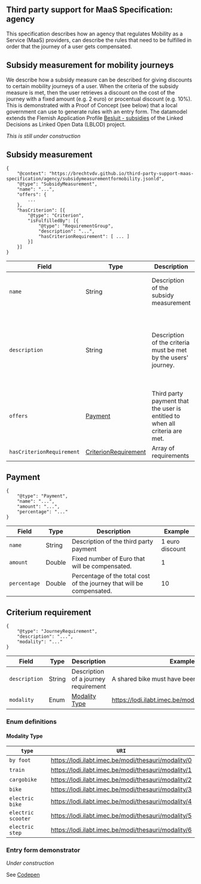 ## Third party support for MaaS Specification: agency

This specification describes how an agency that regulates Mobility as a Service (MaaS) providers, can describe the rules that need to be fulfilled in order that the journey of a user gets compensated.

## Subsidy measurement for mobility journeys

We describe how a subsidy measure can be described for giving discounts to certain mobility journeys of a user. When the criteria of the subsidy measure is met, then the user retrieves a discount on the cost of the journey with a fixed amount (e.g. 2 euro) or procentual discount (e.g. 10%). This is demonstrated with a Proof of Concept (see below) that a local government can use to generate rules with an entry form.
The datamodel extends the Flemish Application Profile [Besluit - subsidies](https://data.vlaanderen.be/doc/applicatieprofiel/besluit-subsidie/) of the Linked Decisions as Linked Open Data (LBLOD) project.

_This is still under construction_

## Subsidy measurement

```
{
	"@context": "https://brechtvdv.github.io/third-party-support-maas-specification/agency/subsidymeasurementformobility.jsonld",
	"@type": "SubsidyMeasurement",
	"name": "...",
	"offers": {
		...
	},
	"hasCriterion": [{
		"@type": "Criterion",
		"isFulfilledBy": [{
			"@type": "RequirementGroup",
			"description": "...",
			"hasCriterionRequirement": [ ... ]
		}]
	}]
}
```

| Field        | Type | Description       | Example                                 |
| ------------ | ---- | ----------------- | ------------------------------------------- |
| `name` | String  | Description of the subsidy measurement   | 1 euro discount for shared bikes |
| `description` | String   | Description of the criteria must be met by the users' journey. | The user must use a shared bike between 4pm and 5pm in the centre. |
| `offers` | [Payment](#Payment)   | Third party payment that the user is entitled to when all criteria are met. |  |
| `hasCriterionRequirement` | [CriterionRequirement](#CriterionRequirement)   | Array of requirements |  |

## Payment

```
{
	"@type": "Payment",
	"name": "...",
	"amount": "...",
	"percentage": "..."
}
```
| Field        | Type | Description       | Example                                 |
| ------------ | ---- | ----------------- | ------------------------------------------- |
| `name` | String  | Description of the third party payment  | 1 euro discount |
| `amount` | Double   | Fixed number of Euro that will be compensated. | 1 |
| `percentage` | Double   | Percentage of the total cost of the journey that will be compensated. | 10 |

## Criterium requirement

```
{
	"@type": "JourneyRequirement",
	"description": "...",
	"modality": "..."
}
```
| Field        | Type | Description       | Example                                 |
| ------------ | ---- | ----------------- | ------------------------------------------- |
| `description` | String  | Description of a journey requirement   | A shared bike must have been used." |
| `modality` | Enum   | [Modality Type](#Modality-Type) | https://lodi.ilabt.imec.be/modi/thesauri/modality/3 |

### Enum definitions

#### Modality Type

| `type`      | `URI` | 
| ----------------- | ------- |
| `by foot`           | https://lodi.ilabt.imec.be/modi/thesauri/modality/0
| `train` | https://lodi.ilabt.imec.be/modi/thesauri/modality/1
| `cargobike`        |  https://lodi.ilabt.imec.be/modi/thesauri/modality/2  
| `bike`      |  https://lodi.ilabt.imec.be/modi/thesauri/modality/3
| `electric bike`      |  https://lodi.ilabt.imec.be/modi/thesauri/modality/4
| `electric scooter`      |  https://lodi.ilabt.imec.be/modi/thesauri/modality/5
| `electric step`      |  https://lodi.ilabt.imec.be/modi/thesauri/modality/6

### Entry form demonstrator
_Under construction_

See [Codepen](https://codepen.io/brechtvdv/pen/WNvQMdL)
